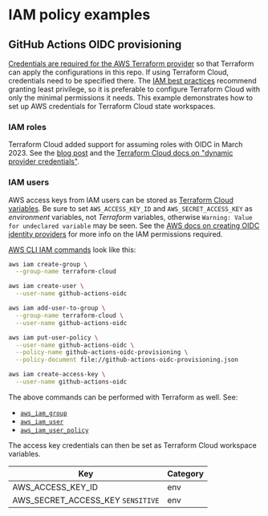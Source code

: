 # IAM policy examples

## GitHub Actions OIDC provisioning

[Credentials are required for the AWS Terraform provider](https://registry.terraform.io/providers/hashicorp/aws/latest/docs#authentication) so that Terraform can apply the configurations in this repo. If using Terraform Cloud, credentials need to be specified there. The [IAM best practices](https://docs.aws.amazon.com/IAM/latest/UserGuide/best-practices.html) recommend granting least privilege, so it is preferable to configure Terraform Cloud with only the minimal permissions it needs. This example demonstrates how to set up AWS credentials for Terraform Cloud state workspaces.

### IAM roles

Terraform Cloud added support for assuming roles with OIDC in March 2023. See the [blog post](https://www.hashicorp.com/blog/dynamic-provider-credentials-now-ga-for-terraform-cloud) and the [Terraform Cloud docs on "dynamic provider credentials"](https://developer.hashicorp.com/terraform/cloud-docs/workspaces/dynamic-provider-credentials).

### IAM users

AWS access keys from IAM users can be stored as [Terraform Cloud variables](https://www.terraform.io/docs/cloud/workspaces/variables.html). Be sure to set `AWS_ACCESS_KEY_ID` and `AWS_SECRET_ACCESS_KEY` as _environment_ variables, not _Terraform_ variables, otherwise `Warning: Value for undeclared variable` may be seen. See the [AWS docs on creating OIDC identity providers](https://docs.aws.amazon.com/IAM/latest/UserGuide/id_roles_providers_create_oidc.html) for more info on the IAM permissions required.

[AWS CLI IAM commands](https://docs.aws.amazon.com/cli/latest/reference/iam/index.html) look like this:

```sh
aws iam create-group \
  --group-name terraform-cloud

aws iam create-user \
  --user-name github-actions-oidc

aws iam add-user-to-group \
  --group-name terraform-cloud \
  --user-name github-actions-oidc

aws iam put-user-policy \
  --user-name github-actions-oidc \
  --policy-name github-actions-oidc-provisioning \
  --policy-document file://github-actions-oidc-provisioning.json

aws iam create-access-key \
  --user-name github-actions-oidc
```

The above commands can be performed with Terraform as well. See:

- [`aws_iam_group`](https://registry.terraform.io/providers/hashicorp/aws/latest/docs/resources/iam_group)
- [`aws_iam_user`](https://registry.terraform.io/providers/hashicorp/aws/latest/docs/resources/iam_user)
- [`aws_iam_user_policy`](https://registry.terraform.io/providers/hashicorp/aws/latest/docs/resources/iam_user_policy)

The access key credentials can then be set as Terraform Cloud workspace variables.

| Key                               | Category |
| --------------------------------- | -------- |
| AWS_ACCESS_KEY_ID                 | env      |
| AWS_SECRET_ACCESS_KEY `SENSITIVE` | env      |
